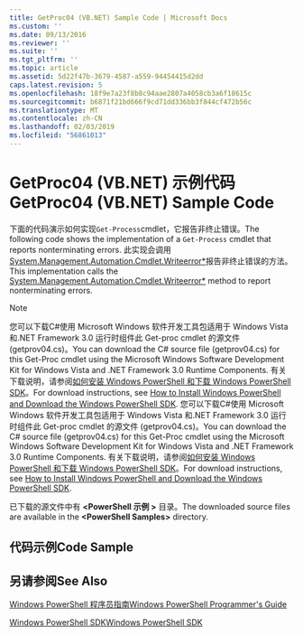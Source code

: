 ```yaml
---
title: GetProc04 (VB.NET) Sample Code | Microsoft Docs
ms.custom: ''
ms.date: 09/13/2016
ms.reviewer: ''
ms.suite: ''
ms.tgt_pltfrm: ''
ms.topic: article
ms.assetid: 5d22f47b-3679-4587-a559-94454415d2dd
caps.latest.revision: 5
ms.openlocfilehash: 18f9e7a23f8b8c94aae2807a4058cb3a6f18615c
ms.sourcegitcommit: b6871f21bd666f9cd71dd336bb3f844cf472b56c
ms.translationtype: MT
ms.contentlocale: zh-CN
ms.lasthandoff: 02/03/2019
ms.locfileid: "56861013"
---
```

# <a name="getproc04-vbnet-sample-code"></a><span data-ttu-id="dcc9a-102">GetProc04 (VB.NET) 示例代码</span><span class="sxs-lookup"><span data-stu-id="dcc9a-102">GetProc04 (VB.NET) Sample Code</span></span>

<span data-ttu-id="dcc9a-103">下面的代码演示如何实现`Get-Process`cmdlet，它报告非终止错误。</span><span class="sxs-lookup"><span data-stu-id="dcc9a-103">The following code shows the implementation of a `Get-Process` cmdlet that reports nonterminating errors.</span></span> <span data-ttu-id="dcc9a-104">此实现会调用[System.Management.Automation.Cmdlet.Writeerror\*](/dotnet/api/System.Management.Automation.Cmdlet.WriteError)报告非终止错误的方法。</span><span class="sxs-lookup"><span data-stu-id="dcc9a-104">This implementation calls the [System.Management.Automation.Cmdlet.Writeerror\*](/dotnet/api/System.Management.Automation.Cmdlet.WriteError) method to report nonterminating errors.</span></span>

> [!NOTE]
> <span data-ttu-id="dcc9a-105">您可以下载C#使用 Microsoft Windows 软件开发工具包适用于 Windows Vista 和.NET Framework 3.0 运行时组件此 Get-proc cmdlet 的源文件 (getprov04.cs)。</span><span class="sxs-lookup"><span data-stu-id="dcc9a-105">You can download the C# source file (getprov04.cs) for this Get-Proc cmdlet using the Microsoft Windows Software Development Kit for Windows Vista and .NET Framework 3.0 Runtime Components.</span></span> <span data-ttu-id="dcc9a-106">有关下载说明，请参阅[如何安装 Windows PowerShell 和下载 Windows PowerShell SDK](/powershell/developer/installing-the-windows-powershell-sdk)。</span><span class="sxs-lookup"><span data-stu-id="dcc9a-106">For download instructions, see [How to Install Windows PowerShell and Download the Windows PowerShell SDK](/powershell/developer/installing-the-windows-powershell-sdk).</span></span>
> <span data-ttu-id="dcc9a-107">您可以下载C#使用 Microsoft Windows 软件开发工具包适用于 Windows Vista 和.NET Framework 3.0 运行时组件此 Get-proc cmdlet 的源文件 (getprov04.cs)。</span><span class="sxs-lookup"><span data-stu-id="dcc9a-107">You can download the C# source file (getprov04.cs) for this Get-Proc cmdlet using the Microsoft Windows Software Development Kit for Windows Vista and .NET Framework 3.0 Runtime Components.</span></span> <span data-ttu-id="dcc9a-108">有关下载说明，请参阅[如何安装 Windows PowerShell 和下载 Windows PowerShell SDK](/powershell/developer/installing-the-windows-powershell-sdk)。</span><span class="sxs-lookup"><span data-stu-id="dcc9a-108">For download instructions, see [How to Install Windows PowerShell and Download the Windows PowerShell SDK](/powershell/developer/installing-the-windows-powershell-sdk).</span></span>
>
> <span data-ttu-id="dcc9a-109">已下载的源文件中有 **\<PowerShell 示例 >** 目录。</span><span class="sxs-lookup"><span data-stu-id="dcc9a-109">The downloaded source files are available in the **\<PowerShell Samples>** directory.</span></span>

## <a name="code-sample"></a><span data-ttu-id="dcc9a-110">代码示例</span><span class="sxs-lookup"><span data-stu-id="dcc9a-110">Code Sample</span></span>

<!-- TODO!!!: review snippet reference  [!CODE [Msh_samplesgetproc04#GetProc04vball](Msh_samplesgetproc04#GetProc04vball)]  -->

## <a name="see-also"></a><span data-ttu-id="dcc9a-111">另请参阅</span><span class="sxs-lookup"><span data-stu-id="dcc9a-111">See Also</span></span>

[<span data-ttu-id="dcc9a-112">Windows PowerShell 程序员指南</span><span class="sxs-lookup"><span data-stu-id="dcc9a-112">Windows PowerShell Programmer's Guide</span></span>](./windows-powershell-programmer-s-guide.md)

[<span data-ttu-id="dcc9a-113">Windows PowerShell SDK</span><span class="sxs-lookup"><span data-stu-id="dcc9a-113">Windows PowerShell SDK</span></span>](../windows-powershell-reference.md)